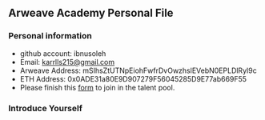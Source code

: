 ## Arweave Academy Personal File

### Personal information

- github account: ibnusoleh
- Email: karrlls215@gmail.com
- Arweave Address: mSIhsZtUTNpEiohFwfrDvOwzhslEVebN0EPLDlRyl9c
- ETH Address: 0x0ADE31a80E9D907279F56045285D9E77ab669F55
- Please finish this [form](https://docs.google.com/forms/d/e/1FAIpQLSfWA5fIIcBgmRppm3jNz5vmf9Mai_QMVil-2pO4r7YKn_Zhtw/viewform?usp=sf_link) to join in the talent pool.

### Introduce Yourself